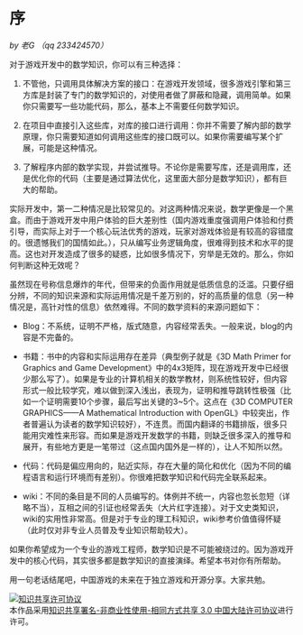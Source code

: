序
============

*by 老G （qq 233424570）*

对于游戏开发中的数学知识，你可以有三种选择：

1. 不管他，只调用具体解决方案的接口：在游戏开发领域，很多游戏引擎和第三方库是封装了专门的数学知识的，对使用者做了屏蔽和隐藏，调用简单。如果你只需要写一些功能代码，那么，基本上不需要任何数学知识。

2. 在项目中直接引入这些库，对库的接口进行调用：你并不需要了解内部的数学原理，你只需要知道如何调用这些库的接口既可以。如果你需要编写某个扩展，可能是这种情况。

3. 了解程序内部的数学实现，并尝试推导。不论你是需要写库，还是调用库，还是优化你的代码（主要是通过算法优化，这里面大部分是数学知识），都有巨大的帮助。

实际开发中，第一二种情况是比较常见的。对这两种情况来说，数学更像是一个黑盒。而由于游戏开发中用户体验的巨大差别性（国内游戏重度强调用户体验和付费引导，而实际上对于一个核心玩法优秀的游戏，玩家对游戏体验是有较高的容错度的。很遗憾我们的国情如此。），只从编写业务逻辑角度，很难得到技术和水平的提高。这也对开发造成了很多的疑惑，比如很多情况下，穷举是无效的。那么，你如何判断这种无效呢？

虽然现在号称信息爆炸的年代，但带来的负面作用就是低质信息的泛滥。只要仔细分辨，不同的知识来源和实际运用情况是千差万别的，好的高质量的信息（另一种情况是，高针对性的信息）依然难得。不同的数学资料的来源问题如下：

- Blog：不系统，证明不严格，版式随意，内容经常丢失。一般来说，blog的内容是不完备的。

- 书籍：书中的内容和实际运用存在差异（典型例子就是《3D Math Primer for Graphics and Game Development》中的4x3矩阵，现在游戏开发中已经很少那么写了）。如果是专业的计算机相关的数学教材，则系统性较好，但内容形式一般比较学究，难以做到深入浅出，表现为，证明和推导跳转性极强（比如一个证明需要10个步骤，最后写出关键的3~5个。这点在《3D COMPUTER GRAPHICS——A Mathematical Introduction with OpenGL》中较突出，作者普遍认为读者的数学知识较好），不连贯。而国内翻译的书籍排版，很多只能用灾难性来形容。而如果是游戏开发数学的书籍，则缺乏很多深入的推导和展开，有些地方更是一笔带过（这点国内国外是一样的），让人不知所以然。

- 代码：代码是偏应用向的，贴近实际，存在大量的简化和优化（因为不同的编程语言和运行环境而有差别）。你很难把数学知识和代码完全联系起来。

- wiki：不同的条目是不同的人员编写的。体例并不统一，内容也忽长忽短（详略不当），互相之间的引证也经常丢失（大片红字连接）。对于文史类知识，wiki的实用性非常高。但是对于专业的理工科知识，wiki参考价值值得怀疑（此时仅对非专业人员普及专业知识帮助较大）。

如果你希望成为一个专业的游戏工程师，数学知识是不可能被绕过的。因为游戏开发中的核心代码，其实很多都是数学知识的直接演绎。希望本书对你有所帮助。

用一句老话结尾吧，中国游戏的未来在于独立游戏和开源分享。大家共勉。

<a rel="license" href="http://creativecommons.org/licenses/by-nc-sa/3.0/cn/"><img alt="知识共享许可协议" style="border-width:0" src="https://i.creativecommons.org/l/by-nc-sa/3.0/cn/88x31.png" /></a><br />本作品采用<a rel="license" href="http://creativecommons.org/licenses/by-nc-sa/3.0/cn/">知识共享署名-非商业性使用-相同方式共享 3.0 中国大陆许可协议</a>进行许可。
